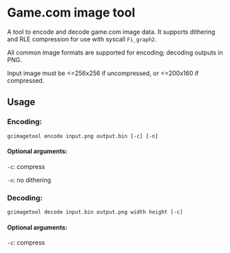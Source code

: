 # Game.com image tool
A tool to encode and decode game.com image data. It supports dithering and RLE compression for use with syscall `Fi_graph2`.

All common image formats are supported for encoding; decoding outputs in PNG.

Input image must be <=256x256 if uncompressed, or <=200x160 if compressed.
## Usage
### Encoding:
`gcimagetool encode input.png output.bin [-c] [-n]`
#### Optional arguments:
`-c`: compress

`-n`: no dithering

### Decoding:
`gcimagetool decode input.bin output.png width height [-c]`
#### Optional arguments:
`-c`: compress

